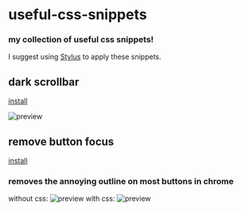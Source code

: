 # useful-css-snippets
### my collection of useful css snippets!

I suggest using [Stylus](https://chrome.google.com/webstore/detail/stylus/clngdbkpkpeebahjckkjfobafhncgmne "Stylus Extension") to apply these snippets.

## dark scrollbar ####
[install](https://raw.githubusercontent.com/klipisbad/useful-css-snippets/main/universal-snippets/universal-dark-scrollbar.user.css)

![preview](https://raw.githubusercontent.com/klipisbad/useful-css-snippets/main/images/scrollbar.jpg)

## remove button focus ####
[install](https://raw.githubusercontent.com/klipisbad/useful-css-snippets/main/universal-snippets/remove-button-focus.user.css)
### removes the annoying outline on most buttons in chrome

without css:
![preview](https://raw.githubusercontent.com/klipisbad/useful-css-snippets/main/images/button_1.jpg)
with css:
![preview](https://raw.githubusercontent.com/klipisbad/useful-css-snippets/main/images/button_2.jpg)
